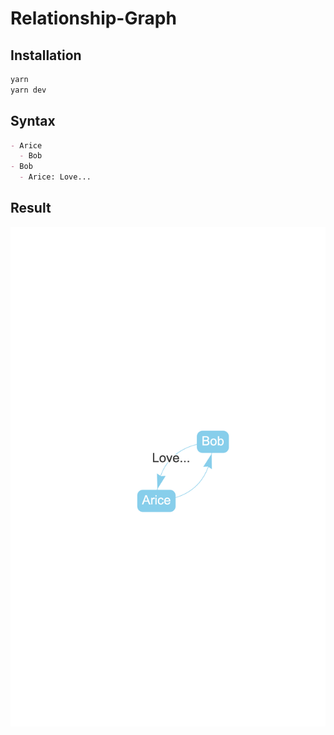 # Relationship-Graph

## Installation

```bash
yarn
yarn dev
```

## Syntax

```markdown
- Arice
  - Bob
- Bob
  - Arice: Love...
```

## Result

![alice_bob](./alice_bob.png)